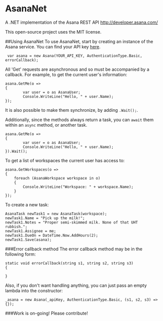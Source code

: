 # AsanaNet
A .NET implementation of the Asana REST API
http://developer.asana.com/

This open-source project uses the MIT license.

##Using AsanaNet
To use AsanaNet, start by creating an instance of the Asana service. You can find your API key [here](http://app.asana.com/-/account_api).


     var asana = new Asana(YOUR_API_KEY, AuthenticationType.Basic, errorCallback);

All 'Get' requests are asynchronous and so must be accompanied by a callback.
For example, to get the current user's information:

    asana.GetMe(o =>
    {
            var user = o as AsanaUser;
            Console.WriteLine("Hello, " + user.Name);
    });


It is also possible to make them synchronize, by adding ```.Wait();```.

Additionally, since the methods always return a task, you can ```await``` them within an ```async``` method, or another task.

    asana.GetMe(o =>
    {
            var user = o as AsanaUser;
            Console.WriteLine("Hello, " + user.Name);
    }).Wait();

To get a list of workspaces the current user has access to:

    asana.GetWorkspaces(o =>
    {
        foreach (AsanaWorkspace workspace in o)
        {
            Console.WriteLine("Workspace: " + workspace.Name);
        }
    });

To create a new task:

    AsanaTask newTask1 = new AsanaTask(workspace);
    newTask1.Name = "Pick up the milk!";
    newTask1.Notes = "Proper semi-skimmed milk. None of that UHT rubbish.";
    newTask1.Assignee = me;
    newTask1.DueOn = DateTime.Now.AddHours(2);
    newTask1.Save(asana);

###Error callback method
The error callback method may be in the following form:

    static void errorCallback(string s1, string s2, string s3)
    {

    }

Also, if you don't want handling anything, you can just pass an empty lambda into the constructor:

    _asana = new Asana(_apiKey, AuthenticationType.Basic, (s1, s2, s3) => {});

###Work is on-going! Please contribute!
